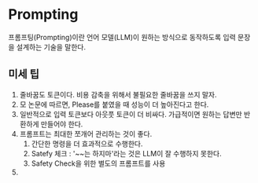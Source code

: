 # Prompting
프롬프팅(Prompting)이란 언어 모델(LLM)이 원하는 방식으로 동작하도록 입력 문장을 설계하는 기술을 말한다.

## 미세 팁

1. 줄바꿈도 토큰이다. 비용 감축을 위해서 불필요한 줄바꿈을 쓰지 말자.
2. 모 논문에 따르면, Please를 붙였을 때 성능이 더 높아진다고 한다.
3. 일반적으로 입력 토큰보다 아웃풋 토큰이 더 비싸다. 가급적이면 원하는 답변만 반환하게 만들어야 한다.
4. 프롬프트는 최대한 쪼개어 관리하는 것이 좋다.
	1. 간단한 명령을 더 효과적으로 수행한다.
	2. Satefy 체크 : '\~~는 하지마'라는 것은 LLM이 잘 수행하지 못한다.
	3. Safety Check을 위한 별도의 프롬프트를 사용
5. 